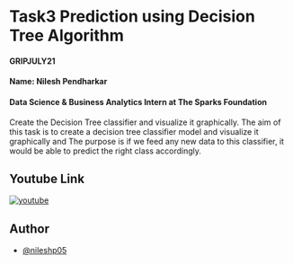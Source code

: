 # Task3 Prediction using Decision Tree Algorithm

#### GRIPJULY21
#### Name: Nilesh Pendharkar
#### Data Science & Business Analytics Intern at The Sparks Foundation

Create the Decision Tree classifier and visualize it graphically.
The aim of this task is to create a decision tree classifier model and visualize it graphically and The purpose is if we feed any new data to this classifier, it would be able to predict the right class accordingly.

## Youtube Link
[![youtube](https://img.shields.io/badge/YouTube-Link-red)](https://youtu.be/SBsxCjcpXE0)

## Author

- [@nileshp05](https://github.com/nileshp05/The_sparks_foundation_projects_repository/tree/main/Task3%23Prediction%20using%20Decision%20Tree%20Algorithm)
